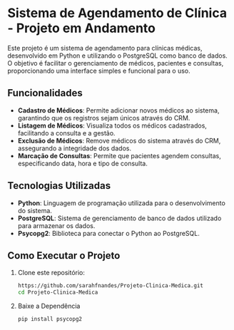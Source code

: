 # Sistema de Agendamento de Clínica - Projeto em Andamento

Este projeto é um sistema de agendamento para clínicas médicas, desenvolvido em Python e utilizando o PostgreSQL como banco de dados. O objetivo é facilitar o gerenciamento de médicos, pacientes e consultas, proporcionando uma interface simples e funcional para o uso.

## Funcionalidades

- **Cadastro de Médicos**: Permite adicionar novos médicos ao sistema, garantindo que os registros sejam únicos através do CRM.
- **Listagem de Médicos**: Visualiza todos os médicos cadastrados, facilitando a consulta e a gestão.
- **Exclusão de Médicos**: Remove médicos do sistema através do CRM, assegurando a integridade dos dados.
- **Marcação de Consultas**: Permite que pacientes agendem consultas, especificando data, hora e tipo de consulta.

## Tecnologias Utilizadas

- **Python**: Linguagem de programação utilizada para o desenvolvimento do sistema.
- **PostgreSQL**: Sistema de gerenciamento de banco de dados utilizado para armazenar os dados.
- **Psycopg2**: Biblioteca para conectar o Python ao PostgreSQL.

## Como Executar o Projeto

1. Clone este repositório:
   ```bash
   https://github.com/sarahfnandes/Projeto-Clinica-Medica.git
   cd Projeto-Clinica-Medica

2. Baixe a Dependência
    ```bash
    pip install psycopg2


